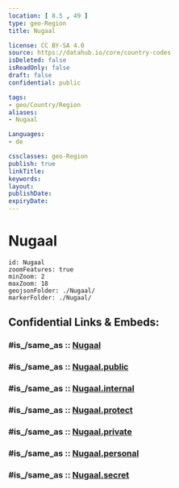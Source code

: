 ```yaml
---
location: [ 8.5 , 49 ] 
type: geo-Region
title: Nugaal

license: CC BY-SA 4.0
source: https://datahub.io/core/country-codes
isDeleted: false
isReadOnly: false
draft: false
confidential: public

tags:
- geo/Country/Region
aliases:
- Nugaal

Languages:
- de

cssclasses: geo-Region
publish: true
linkTitle: 
keywords: 
layout: 
publishDate: 
expiryDate: 
---
```


# Nugaal

```leaflet
id: Nugaal
zoomFeatures: true 
minZoom: 2 
maxZoom: 18
geojsonFolder: ./Nugaal/
markerFolder: ./Nugaal/
```


## Confidential Links & Embeds: 

### #is_/same_as :: [Nugaal](/_Standards/Earth/Continent/Africa/Africa~East/Somalia/Regions~Somalia/Nugaal.md) 

### #is_/same_as :: [Nugaal.public](/_public/Earth/Continent/Africa/Africa~East/Somalia/Regions~Somalia/Nugaal.public.md) 

### #is_/same_as :: [Nugaal.internal](/_internal/Earth/Continent/Africa/Africa~East/Somalia/Regions~Somalia/Nugaal.internal.md) 

### #is_/same_as :: [Nugaal.protect](/_protect/Earth/Continent/Africa/Africa~East/Somalia/Regions~Somalia/Nugaal.protect.md) 

### #is_/same_as :: [Nugaal.private](/_private/Earth/Continent/Africa/Africa~East/Somalia/Regions~Somalia/Nugaal.private.md) 

### #is_/same_as :: [Nugaal.personal](/_personal/Earth/Continent/Africa/Africa~East/Somalia/Regions~Somalia/Nugaal.personal.md) 

### #is_/same_as :: [Nugaal.secret](/_secret/Earth/Continent/Africa/Africa~East/Somalia/Regions~Somalia/Nugaal.secret.md)

